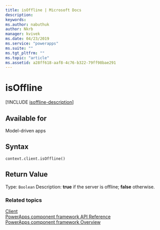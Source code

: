 ```yaml
---
title: isOffline | Microsoft Docs
description: 
keywords:
ms.author: nabuthuk
author: Nkrb
manager: kvivek
ms.date: 04/23/2019
ms.service: "powerapps"
ms.suite: ""
ms.tgt_pltfrm: ""
ms.topic: "article"
ms.assetid: a28ff618-aaf8-4c76-b322-79ff98bae291
---
```


# isOffline

[!INCLUDE [isoffline-description](includes/isoffline-description.md)]

## Available for

Model-driven apps

## Syntax

`context.client.isOffline()`

## Return Value

Type: `Boolean`
Description: **true** if the server is offline; **false** otherwise.

### Related topics

[Client](../client.md)<br/>
[PowerApps component framework API Reference](../../reference/index.md)<br/>
[PowerApps component framework Overview](../../overview.md)
